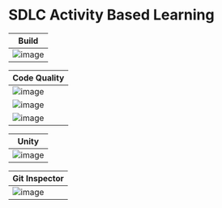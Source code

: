 # SDLC Activity Based Learning


|                                                Build                                                           |
|----------------------------------------------------------------------------------------------------------------|
|![image](https://user-images.githubusercontent.com/67336902/114974818-beeb9c00-9ea0-11eb-837a-4f1e7de12f8a.png) |
                              
|                                     Code Quality                                                                  |      
|-------------------------------------------------------------------------------------------------------------------|                        
|![image](https://user-images.githubusercontent.com/67336902/114977063-b006e880-9ea4-11eb-89df-1c2bd1d52880.png)    |
|![image](https://user-images.githubusercontent.com/67336902/114977254-fe1bec00-9ea4-11eb-95a0-9db41da12eca.png)    |
|![image](https://user-images.githubusercontent.com/67336902/114977343-286da980-9ea5-11eb-9b44-b719a71fe94d.png)    |

|                                     Unity                                                                         |      
|-------------------------------------------------------------------------------------------------------------------|                        
|![image](https://user-images.githubusercontent.com/67336902/114977587-85695f80-9ea5-11eb-8d4a-cc233a0b3cbf.png)    |

|                                     Git Inspector                                                                 |      
|-------------------------------------------------------------------------------------------------------------------| 
|![image](https://user-images.githubusercontent.com/67336902/114977965-31ab4600-9ea6-11eb-8d32-4bc9646aba33.png)    |

